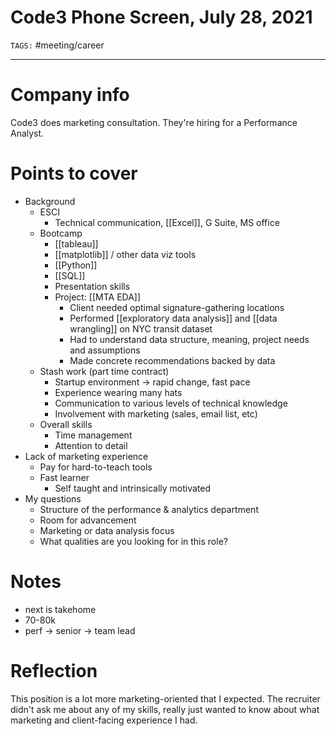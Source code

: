 # Code3 Phone Screen, July 28, 2021
`TAGS:` #meeting/career

---
# Company info
Code3 does marketing consultation. They're hiring for a Performance Analyst.

# Points to cover
- Background
	- ESCI
		- Technical communication, [[Excel]], G Suite, MS office
	- Bootcamp
		- [[tableau]]
		- [[matplotlib]] / other data viz tools
		- [[Python]]
		- [[SQL]]
		- Presentation skills
		- Project: [[MTA EDA]]
			- Client needed optimal signature-gathering locations
			- Performed [[exploratory data analysis]] and [[data wrangling]] on NYC transit dataset
			- Had to understand data structure, meaning, project needs and assumptions
			- Made concrete recommendations backed by data
	- Stash work (part time contract)
		- Startup environment -> rapid change, fast pace
		- Experience wearing many hats
		- Communication to various levels of technical knowledge
		- Involvement with marketing (sales, email list, etc)
	- Overall skills
		- Time management
		- Attention to detail
- Lack of marketing experience
	- Pay for hard-to-teach tools
	- Fast learner
		- Self taught and intrinsically motivated
- My questions
	- Structure of the performance & analytics department
	- Room for advancement
	- Marketing or data analysis focus
	- What qualities are you looking for in this role?

# Notes
- next is takehome
- 70-80k
- perf -> senior -> team lead

# Reflection
This position is a lot more marketing-oriented that I expected. The recruiter didn't ask me about any of my skills, really just wanted to know about what marketing and client-facing experience I had. 